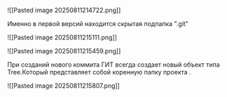 ![[Pasted image 20250811214722.png]]

Именно в первой версий находится скрытая подпапка ".git"

![[Pasted image 20250811215111.png]]

![[Pasted image 20250811215459.png]]

При созданий нового коммита ГИТ всегда создает новый объект типа Tree.Который представляет собой коренную папку проекта . 

![[Pasted image 20250811215807.png]]

